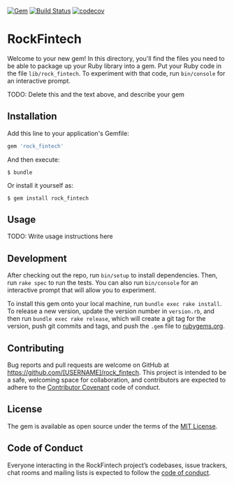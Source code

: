 [![Gem](https://img.shields.io/gem/v/rock_fintech.svg?style=flat)](https://github.com/laoshucheng/rock-fintech)
[![Build Status](https://travis-ci.org/laoshucheng/rock-fintech.svg?branch=master)](https://travis-ci.org/laoshucheng/rock-fintech)
[![codecov](https://codecov.io/gh/laoshucheng/rock-fintech/branch/master/graph/badge.svg)](https://codecov.io/gh/laoshucheng/rock-fintech)

# RockFintech

Welcome to your new gem! In this directory, you'll find the files you need to be able to package up your Ruby library into a gem. Put your Ruby code in the file `lib/rock_fintech`. To experiment with that code, run `bin/console` for an interactive prompt.

TODO: Delete this and the text above, and describe your gem

## Installation

Add this line to your application's Gemfile:

```ruby
gem 'rock_fintech'
```

And then execute:

    $ bundle

Or install it yourself as:

    $ gem install rock_fintech

## Usage

TODO: Write usage instructions here

## Development

After checking out the repo, run `bin/setup` to install dependencies. Then, run `rake spec` to run the tests. You can also run `bin/console` for an interactive prompt that will allow you to experiment.

To install this gem onto your local machine, run `bundle exec rake install`. To release a new version, update the version number in `version.rb`, and then run `bundle exec rake release`, which will create a git tag for the version, push git commits and tags, and push the `.gem` file to [rubygems.org](https://rubygems.org).

## Contributing

Bug reports and pull requests are welcome on GitHub at https://github.com/[USERNAME]/rock_fintech. This project is intended to be a safe, welcoming space for collaboration, and contributors are expected to adhere to the [Contributor Covenant](http://contributor-covenant.org) code of conduct.

## License

The gem is available as open source under the terms of the [MIT License](https://opensource.org/licenses/MIT).

## Code of Conduct

Everyone interacting in the RockFintech project’s codebases, issue trackers, chat rooms and mailing lists is expected to follow the [code of conduct](https://github.com/[USERNAME]/rock_fintech/blob/master/CODE_OF_CONDUCT.md).
